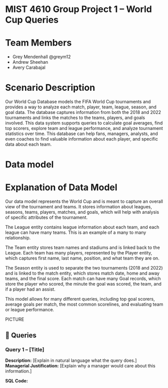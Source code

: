 
# MIST 4610 Group Project 1 – World Cup Queries

# Team Members
  - Grey Mendenhall @greym12
  - Andrew Sheehan
  - Avery Carabajal

# Scenario Description
Our World Cup Database models the FIFA World Cup tournaments and provides a  way to analyze each match, player, team, league, season, and goal data. The database captures information from both the 2018 and 2022 tournaments and links the matches to the teams, players, and goals involved. This data system supports queries to calculate goal averages, find top scorers, explore team and league performance, and analyze tournament statistics over time. This database can help fans, managers, analysts, and even coaches to find valuable information about each player, and specific data about each team.

# Data model


# Explanation of Data Model

Our data model represents the  World Cup and is meant to capture an overall view of the tournament and teams. It stores information about leagues, seasons, teams, players, matches, and goals, which will help with analysis of specific attributes of the tournament.

The League entity contains league information about each team, and each league can have many teams. This is an example of a many to many relationship. 

The Team entity stores team names and stadiums and is linked back to the League. Each team has many players, represented by the Player entity, which captures first name, last name, position, and what team they are on.

The Season entity is used to separate the two tournaments (2018 and 2022) and is linked to the match entity, which stores match date, home and away teams, and the final score. Each match can have many Goal records, which store the player who scored, the minute the goal was scored, the team, and if a player had an assist. 

This model allows for many different queries, including  top goal scorers, average goals per match, the most common scorelines, and evaluating team or league performance.

PICTURE


## 📝 Queries

### Query 1 – [Title]
**Description:** [Explain in natural language what the query does.]  
**Managerial Justification:** [Explain why a manager would care about this information.]  

**SQL Code:**
```sql



